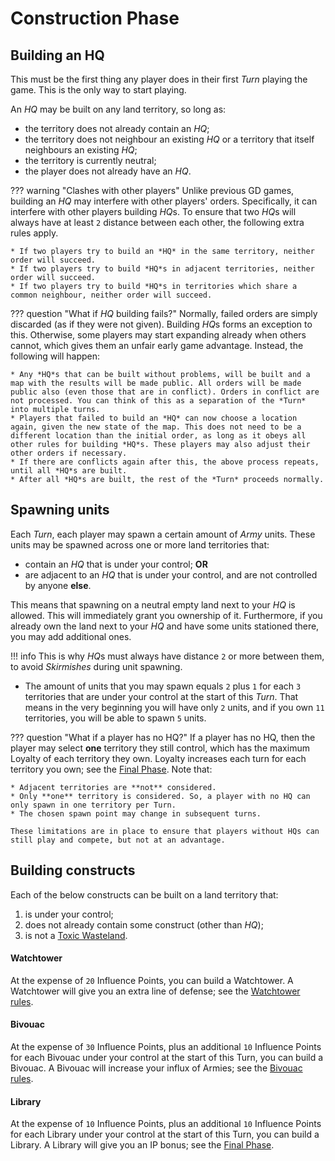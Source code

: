 # Construction Phase

## Building an HQ

This must be the first thing any player does in their first *Turn* playing the game. This is the only way to start playing.

An *HQ* may be built on any land territory, so long as:

* the territory does not already contain an *HQ*;
* the territory does not neighbour an existing *HQ* or a territory that itself neighbours an existing *HQ*;
* the territory is currently neutral;
* the player does not already have an *HQ*.

??? warning "Clashes with other players"
    Unlike previous GD games, building an *HQ* may interfere with other players' orders. Specifically, it can interfere with other players building *HQ*s. To ensure that two *HQ*s will
    always have at least `2` distance between each other, the following extra rules apply.
    
    * If two players try to build an *HQ* in the same territory, neither order will succeed.
    * If two players try to build *HQ*s in adjacent territories, neither order will succeed.
    * If two players try to build *HQ*s in territories which share a common neighbour, neither order will succeed.

??? question "What if *HQ* building fails?"
    Normally, failed orders are simply discarded (as if they were not given). Building *HQ*s forms an exception to this. Otherwise, some players may start expanding already when others
    cannot, which gives them an unfair early game advantage. Instead, the following will happen:

    * Any *HQ*s that can be built without problems, will be built and a map with the results will be made public. All orders will be made public also (even those that are in conflict). Orders in conflict are not processed. You can think of this as a separation of the *Turn* into multiple turns.
    * Players that failed to build an *HQ* can now choose a location again, given the new state of the map. This does not need to be a different location than the initial order, as long as it obeys all other rules for building *HQ*s. These players may also adjust their other orders if necessary.
    * If there are conflicts again after this, the above process repeats, until all *HQ*s are built.
    * After all *HQ*s are built, the rest of the *Turn* proceeds normally.

## Spawning units

Each *Turn*, each player may spawn a certain amount of *Army* units. These units may be spawned across one or more land territories that:

* contain an *HQ* that is under your control; **OR**
* are adjacent to an *HQ* that is under your control, and are not controlled by anyone **else**.

This means that spawning on a neutral empty land next to your *HQ* is allowed. This will immediately grant you ownership of it.
Furthermore, if you already own the land next to your *HQ* and have some units stationed there, you may add additional ones.

!!! info
    This is why *HQ*s must always have distance `2` or more between them, to avoid *Skirmishes* during unit spawning.

* The amount of units that you may spawn equals `2` plus `1` for each `3` territories that are under your control at the start of this *Turn*. That means in the very beginning you
  will have only `2` units, and if you own `11` territories, you will be able to spawn `5` units.

??? question "What if a player has no HQ?"
    If a player has no HQ, then the player may select **one** territory they still control, which has the maximum Loyalty of each territory they own.
    Loyalty increases each turn for each territory you own; see the [Final Phase](5_final.md).
    Note that:

    * Adjacent territories are **not** considered.
    * Only **one** territory is considered. So, a player with no HQ can only spawn in one territory per Turn.
    * The chosen spawn point may change in subsequent turns.

    These limitations are in place to ensure that players without HQs can still play and compete, but not at an advantage.

[//]: # ()
[//]: # (## Promoting units)

[//]: # ()
[//]: # (There are several unit types that an *Army* type can promote into:)

[//]: # ()
[//]: # ( * **Cavalry**: Costs `3` Influence Points;)

[//]: # ( * **Heavy**: Costs `3` Influence Points;)

[//]: # ( * **Spy**: Costs `30` Influence Points, and can only be promoted in a territory with a minimum Loyalty of `2`.)

[//]: # ()
[//]: # (These units have separate colours on the map &#40;brown for Cavalry, yellow for Heavy&#41;. Spy units are not visible on the map.)

[//]: # ()
[//]: # (!!! info "Turn updates concerning Spies")

[//]: # (    When an Army is promoted to a Spy, the amount of Armies is reduced, which is visible on the map.)

[//]: # (    Therefore, it is possible for players to notice that promotions have taken place.)

[//]: # (    Because of this, Spy promotions **will** be mentioned in Turn updates!)

[//]: # ()
[//]: # (    However, it will **not** be mentioned where they are stationed, or where they are moving &#40;unless they participate in combat&#41;.)

[//]: # (    This allows them to be stealthy and move in secrecy.)

[//]: # ()
[//]: # (!!! warning)

[//]: # (    * You may not promote units that were spawned in the same turn.)

[//]: # (    * Once promoted, units cannot be demoted or converted to other types.)

[//]: # ()
[//]: # (For a more in-depth explanation of how these units work compared to Armies, see the [Unit types]&#40;4_movement.md/#unit-types&#41; section.)

[//]: # ()
[//]: # (## Landmines)

[//]: # ()
[//]: # (At the expense of `5` Influence Points, you may lay a *Landmine* on any land territory that:)

[//]: # ()
[//]: # (* is currently under your control; **OR**)

[//]: # (* is adjacent to a territory you control and is not owned by anyone else.)

[//]: # ()
[//]: # (Landmines will be completely invisible to the map, and I will not announce in Turn updates whether any Landmines were placed.)

[//]: # (Whenever any player attempts to claim ownership of a territory that contains a landmine, the landmine will explode and deal damage.)

[//]: # (See the [Movement Phase]&#40;4_movement.md&#41; for more details.)

## Building constructs

Each of the below constructs can be built on a land territory that:

1. is under your control;
2. does not already contain some construct (other than *HQ*);
3. is not a [Toxic Wasteland](/phases/1_natural/#toxic-wasteland).

#### Watchtower

At the expense of `20` Influence Points, you can build a Watchtower.
A Watchtower will give you an extra line of defense; see the [Watchtower rules](/phases/4_movement/#watchtower).

#### Bivouac

At the expense of `30` Influence Points, plus an additional `10` Influence Points for each Bivouac under your control at the start of this Turn, you can build a Bivouac.
A Bivouac will increase your influx of Armies; see the [Bivouac rules](5_final.md).

#### Library

At the expense of `10` Influence Points, plus an additional `10` Influence Points for each Library under your control at the start of this Turn, you can build a Library.
A Library will give you an IP bonus; see the [Final Phase](/phases/5_final/).
